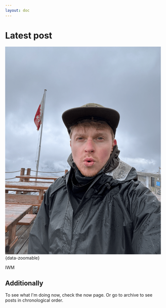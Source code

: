 ```yaml
---
layout: doc
---
```


# Latest post
![Alt text](../docs/images/1.png){data-zoomable}





IWM

## Additionally

To see what I'm doing now, check the now page. Or go to archive to see posts in chronological order.
